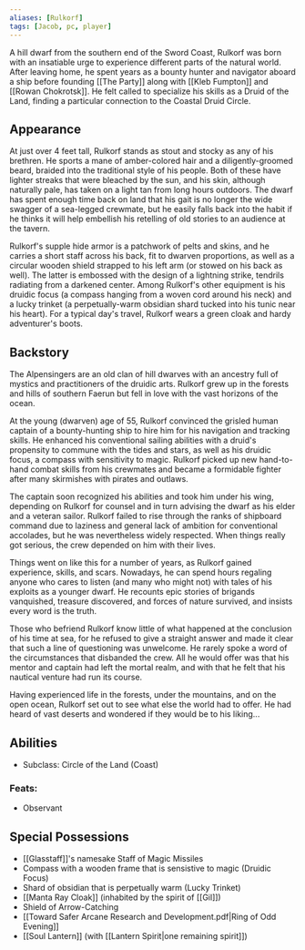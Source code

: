```yaml
---
aliases: [Rulkorf]
tags: [Jacob, pc, player]
---
```

A hill dwarf from the southern end of the Sword Coast, Rulkorf was born with an insatiable urge to experience different parts of the natural world. After leaving home, he spent years as a bounty hunter and navigator aboard a ship before founding [[The Party]] along with [[Kleb Fumpton]] and [[Rowan Chokrotsk]]. He felt called to specialize his skills as a Druid of the Land, finding a particular connection to the Coastal Druid Circle. 

## Appearance
At just over 4 feet tall, Rulkorf stands as stout and stocky as any of his brethren. He sports a mane of amber-colored hair and a diligently-groomed beard, braided into the traditional style of his people. Both of these have lighter streaks that were bleached by the sun, and his skin, although naturally pale, has taken on a light tan from long hours outdoors. The dwarf has spent enough time back on land that his gait is no longer the wide swagger of a sea-legged crewmate, but he easily falls back into the habit if he thinks it will help embellish his retelling of old stories to an audience at the tavern.

Rulkorf's supple hide armor is a patchwork of pelts and skins, and he carries a short staff across his back, fit to dwarven proportions, as well as a circular wooden shield strapped to his left arm (or stowed on his back as well). The latter is embossed with the design of a lightning strike, tendrils radiating from a darkened center. Among Rulkorf's other equipment is his druidic focus (a compass hanging from a woven cord around his neck) and a lucky trinket (a perpetually-warm obsidian shard tucked into his tunic near his heart). For a typical day's travel, Rulkorf wears a green cloak and hardy adventurer's boots.

## Backstory
The Alpensingers are an old clan of hill dwarves with an ancestry full of mystics and practitioners of the druidic arts. Rulkorf grew up in the forests and hills of southern Faerun but fell in love with the vast horizons of the ocean.

At the young (dwarven) age of 55, Rulkorf convinced the grisled human captain of a bounty-hunting ship to hire him for his navigation and tracking skills. He enhanced his conventional sailing abilities with a druid's propensity to commune with the tides and stars, as well as his druidic focus, a compass with sensitivity to magic. Rulkorf picked up new hand-to-hand combat skills from his crewmates and became a formidable fighter after many skirmishes with pirates and outlaws.

The captain soon recognized his abilities and took him under his wing, depending on Rulkorf for counsel and in turn advising the dwarf as his elder and a veteran sailor. Rulkorf failed to rise through the ranks of shipboard command due to laziness and general lack of ambition for conventional accolades, but he was nevertheless widely respected. When things really got serious, the crew depended on him with their lives.

Things went on like this for a number of years, as Rulkorf gained experience, skills, and scars. Nowadays, he can spend hours regaling anyone who cares to listen (and many who might not) with tales of his exploits as a younger dwarf. He recounts epic stories of brigands vanquished, treasure discovered, and forces of nature survived, and insists every word is the truth.

Those who befriend Rulkorf know little of what happened at the conclusion of his time at sea, for he refused to give a straight answer and made it clear that such a line of questioning was unwelcome. He rarely spoke a word of the circumstances that disbanded the crew. All he would offer was that his mentor and captain had left the mortal realm, and with that he felt that his nautical venture had run its course.

Having experienced life in the forests, under the mountains, and on the open ocean, Rulkorf set out to see what else the world had to offer. He had heard of vast deserts and wondered if they would be to his liking...


## Abilities
- Subclass: Circle of the Land (Coast)

### Feats:
- Observant

## Special Possessions
- [[Glasstaff]]'s namesake Staff of Magic Missiles
- Compass with a wooden frame that is sensistive to magic (Druidic Focus)
- Shard of obsidian that is perpetually warm (Lucky Trinket)
- [[Manta Ray Cloak]] (inhabited by the spirit of [[Gil]])
- Shield of Arrow-Catching
- [[Toward Safer Arcane Research and Development.pdf|Ring of Odd Evening]]
- [[Soul Lantern]] (with [[Lantern Spirit|one remaining spirit]])